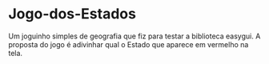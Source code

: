 # Jogo-dos-Estados
 Um joguinho simples de geografia que fiz para testar a biblioteca easygui. A proposta do jogo é adivinhar qual o Estado que aparece em vermelho na tela.
